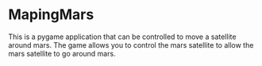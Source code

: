 # MapingMars
This is a pygame application that can be controlled to move a satellite around mars.
The game allows you to control the mars satellite to allow the mars satellite to go around mars. 
